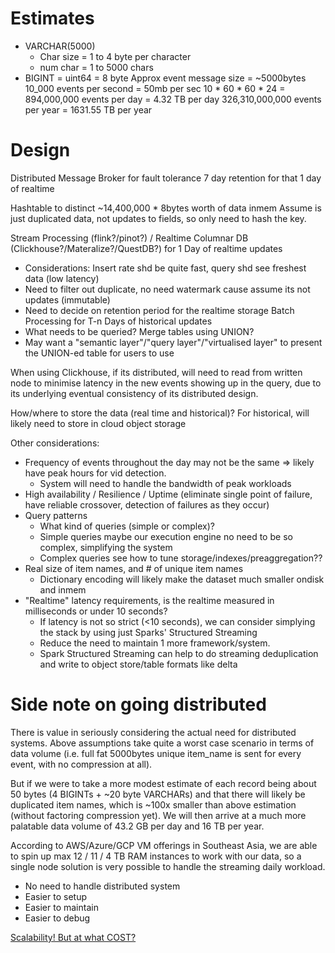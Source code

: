 # Estimates

- VARCHAR(5000)
  - Char size = 1 to 4 byte per character
  - num char = 1 to 5000 chars
- BIGINT = uint64 = 8 byte
Approx event message size = ~5000bytes
10_000 events per second = 50mb per sec
10 * 60 * 60 * 24 = 894,000,000 events per day = 4.32 TB per day
326,310,000,000 events per year = 1631.55 TB per year

# Design
Distributed Message Broker for fault tolerance
7 day retention for that 1 day of realtime

Hashtable to distinct ~14,400,000 * 8bytes worth of data inmem
Assume is just duplicated data, not updates to fields, so only need to hash the key.

Stream Processing (flink?/pinot?) / Realtime Columnar DB (Clickhouse?/Materalize?/QuestDB?) for 1 Day of realtime updates
  - Considerations: Insert rate shd be quite fast, query shd see freshest data (low latency)
  - Need to filter out duplicate, no need watermark cause assume its not updates (immutable)
  - Need to decide on retention period for the realtime storage
Batch Processing for T-n Days of historical updates
  - What needs to be queried?
Merge tables using UNION?
  - May want a "semantic layer"/"query layer"/"virtualised layer" to present the UNION-ed table
    for users to use

When using Clickhouse, if its distributed, will need to read from written node to
minimise latency in the new events showing up in the query, 
due to its underlying eventual consistency of its distributed design.

How/where to store the data (real time and historical)?
For historical, will likely need to store in cloud object storage 

Other considerations:
- Frequency of events throughout the day may not be the same => likely have peak hours for vid detection.
  - System will need to handle the bandwidth of peak workloads
- High availability / Resilience / Uptime (eliminate single point of failure, have reliable crossover, detection of failures as they occur)
- Query patterns
  - What kind of queries (simple or complex)?
  - Simple queries maybe our execution engine no need to be so complex, simplifying the system
  - Complex queries see how to tune storage/indexes/preaggregation??
- Real size of item names, and # of unique item names 
  - Dictionary encoding will likely make the dataset much smaller ondisk and inmem
- "Realtime" latency requirements, is the realtime measured in milliseconds or under 10 seconds?
  - If latency is not so strict (<10 seconds), we can consider simplying the stack by using just Sparks' Structured Streaming
  - Reduce the need to maintain 1 more framework/system.
  - Spark Structured Streaming can help to do streaming deduplication and write to object store/table formats like delta

# Side note on going distributed
There is value in seriously considering the actual need for distributed systems.
Above assumptions take quite a worst case scenario in terms of data volume
(i.e. full fat 5000bytes unique item_name is sent for every event, with no compression at all).

But if we were to take a more modest estimate of each record being about 50 bytes
(4 BIGINTs + ~20 byte VARCHARs) and that there will likely be duplicated item names,
which is ~100x smaller than above estimation (without factoring compression yet). 
We will then arrive at a much more palatable data volume of
43.2 GB per day and 16 TB per year. 

According to AWS/Azure/GCP VM offerings in Southeast Asia, we are able to spin up
max 12 / 11 / 4 TB RAM instances to work with our data, so a single node solution
is very possible to handle the streaming daily workload.
  - No need to handle distributed system
  - Easier to setup
  - Easier to maintain
  - Easier to debug

[Scalability! But at what COST?](https://www.usenix.org/system/files/conference/hotos15/hotos15-paper-mcsherry.pdf)
